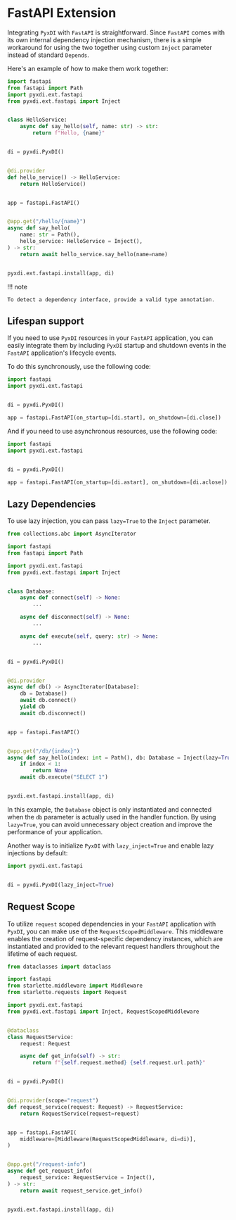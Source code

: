 # FastAPI Extension

Integrating `PyxDI` with `FastAPI` is straightforward. Since `FastAPI` comes with its own internal dependency injection
mechanism, there is a simple workaround for using the two together using custom `Inject` parameter instead of standard `Depends`.

Here's an example of how to make them work together:


```python
import fastapi
from fastapi import Path
import pyxdi.ext.fastapi
from pyxdi.ext.fastapi import Inject


class HelloService:
    async def say_hello(self, name: str) -> str:
        return f"Hello, {name}"


di = pyxdi.PyxDI()


@di.provider
def hello_service() -> HelloService:
    return HelloService()


app = fastapi.FastAPI()


@app.get("/hello/{name}")
async def say_hello(
    name: str = Path(),
    hello_service: HelloService = Inject(),
) -> str:
    return await hello_service.say_hello(name=name)


pyxdi.ext.fastapi.install(app, di)
```

!!! note

    To detect a dependency interface, provide a valid type annotation.


## Lifespan support

If you need to use `PyxDI` resources in your `FastAPI` application, you can easily integrate them by including `PyxDI`
startup and shutdown events in the `FastAPI` application's lifecycle events.

To do this synchronously, use the following code:

```python
import fastapi
import pyxdi.ext.fastapi


di = pyxdi.PyxDI()

app = fastapi.FastAPI(on_startup=[di.start], on_shutdown=[di.close])
```

And if you need to use asynchronous resources, use the following code:

```python
import fastapi
import pyxdi.ext.fastapi


di = pyxdi.PyxDI()

app = fastapi.FastAPI(on_startup=[di.astart], on_shutdown=[di.aclose])
```

## Lazy Dependencies

To use lazy injection, you can pass `lazy=True` to the `Inject` parameter.

```python
from collections.abc import AsyncIterator

import fastapi
from fastapi import Path

import pyxdi.ext.fastapi
from pyxdi.ext.fastapi import Inject


class Database:
    async def connect(self) -> None:
        ...

    async def disconnect(self) -> None:
        ...

    async def execute(self, query: str) -> None:
        ...


di = pyxdi.PyxDI()


@di.provider
async def db() -> AsyncIterator[Database]:
    db = Database()
    await db.connect()
    yield db
    await db.disconnect()


app = fastapi.FastAPI()


@app.get("/db/{index}")
async def say_hello(index: int = Path(), db: Database = Inject(lazy=True)) -> None:
    if index < 1:
        return None
    await db.execute("SELECT 1")


pyxdi.ext.fastapi.install(app, di)
```

In this example, the `Database` object is only instantiated and connected when the `db` parameter is actually used in the handler function.
By using `lazy=True`, you can avoid unnecessary object creation and improve the performance of your application.

Another way is to initialize `PyxDI` with `lazy_inject=True` and enable lazy injections by default:

```python
import pyxdi.ext.fastapi


di = pyxdi.PyxDI(lazy_inject=True)
```

## Request Scope

To utilize `request` scoped dependencies in your `FastAPI` application with `PyxDI`, you can make use of the
`RequestScopedMiddleware`. This middleware enables the creation of request-specific dependency instances,
which are instantiated and provided to the relevant request handlers throughout the lifetime of each request.

```python
from dataclasses import dataclass

import fastapi
from starlette.middleware import Middleware
from starlette.requests import Request

import pyxdi.ext.fastapi
from pyxdi.ext.fastapi import Inject, RequestScopedMiddleware


@dataclass
class RequestService:
    request: Request

    async def get_info(self) -> str:
        return f"{self.request.method} {self.request.url.path}"


di = pyxdi.PyxDI()


@di.provider(scope="request")
def request_service(request: Request) -> RequestService:
    return RequestService(request=request)


app = fastapi.FastAPI(
    middleware=[Middleware(RequestScopedMiddleware, di=di)],
)


@app.get("/request-info")
async def get_request_info(
    request_service: RequestService = Inject(),
) -> str:
    return await request_service.get_info()


pyxdi.ext.fastapi.install(app, di)
```
